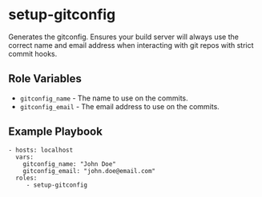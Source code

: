 setup-gitconfig
=========

Generates the gitconfig. Ensures your build server will always use the correct name and email address when interacting with git repos with strict commit hooks.

Role Variables
--------------

* `gitconfig_name` - The name to use on the commits.
* `gitconfig_email` - The email address to use on the commits.

Example Playbook
----------------
    - hosts: localhost
      vars:
        gitconfig_name: "John Doe"
        gitconfig_email: "john.doe@email.com"
      roles:
         - setup-gitconfig
